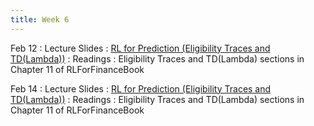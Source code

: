 ```yaml
---
title: Week 6
---
```


Feb 12
: Lecture Slides
  : [	RL for Prediction (Eligibility Traces and TD(Lambda))](https://github.com/coverdrive/technical-documents/blob/master/finance/cme241/Tour-RLPrediction.pdf)
: Readings
  : Eligibility Traces and TD(Lambda) sections in Chapter 11 of RLForFinanceBook	

Feb 14
: Lecture Slides
  : [	RL for Prediction (Eligibility Traces and TD(Lambda))](https://github.com/coverdrive/technical-documents/blob/master/finance/cme241/Tour-RLPrediction.pdf)
: Readings
  : Eligibility Traces and TD(Lambda) sections in Chapter 11 of RLForFinanceBook
